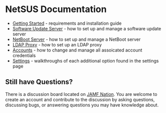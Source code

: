 # NetSUS Documentation

* [Getting Started](getting_started.md) - requirements and installation guide
* [Software Update Server](sus.md) - how to set up and manage a software update server
* [NetBoot Server](netboot.md) - how to set up and manage a NetBoot server
* [LDAP Proxy](ldap_proxy.md) - how to set up an LDAP proxy
* [Accounts](accounts.md) - how to change and manage all assoicated account credentials
* [Settings](settings.md) - walkthroughs of each additional option found in the settings page

## Still have Questions?

There is a discussion board located on [JAMF Nation](https://jamfnation.jamfsoftware.com/viewProduct.html?id=180&view=discussions). You are welcome to create an account and contribute to the discussion by asking questions, discussing bugs, or answering questions you may have knowledge about.